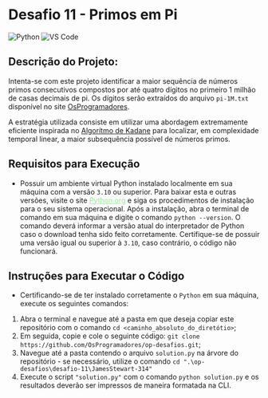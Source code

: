 # Desafio 11 - Primos em Pi
![Python](https://img.shields.io/badge/Python-512BD4?style=flat&logo=python&logoColor=yellow)
![VS Code](https://img.shields.io/badge/VScode-007ACC?style=flat&logo=visualstudiocode&logoColor=white)

## Descrição do Projeto:
Intenta-se com este projeto identificar a maior sequência de números primos consecutivos
compostos por até quatro dígitos no primeiro 1 milhão de casas decimais de pi. Os dígitos serão extraídos do arquivo `pi-1M.txt` disponível no site [OsProgramadores](https://osprogramadores.com/).

A estratégia utilizada consiste em utilizar uma abordagem extremamente eficiente inspirada no
[Algorítmo de Kadane](https://pt.wikipedia.org/wiki/Sublista_cont%C3%ADgua_de_soma_m%C3%A1xima) para localizar, em complexidade
temporal linear, a maior subsequência possível de números primos.



## Requisitos para Execução
- Possuir um ambiente virtual Python instalado localmente em sua máquina com a
versão `3.10` ou superior.
    Para baixar esta e outras versões, visite o site
    <a target="_blank" href="https://www.python.org/downloads/" style="color: lightgreen">Python.org</a>
    e siga os procedimentos de instalação para o
    seu sistema operacional.
    Após a instalação, abra o terminal de comando em sua máquina e digite o comando
    `python --version`. O comando deverá informar a versão atual do interpretador de
    Python caso o download tenha sido feito corretamente. Certifique-se de possuir uma
    versão igual ou superior à `3.10`, caso contrário, o código não funcionará.

## Instruções para Executar o Código
- Certificando-se de ter instalado corretamente o `Python` em sua
máquina, execute os seguintes comandos:
1. Abra o terminal e navegue até a pasta em que deseja copiar este repositório com o comando `cd <caminho_absoluto_do_diretótio>`;
2. Em seguida, copie e cole o seguinte código: `git clone https://github.com/OsProgramadores/op-desafios.git`;
3. Navegue até a pasta contendo o arquivo `solution.py` na árvore do repositório - se necessário, utilize o comando `cd ".\op-desafios\desafio-11\JamesStewart-314"`
4. Execute o script `"solution.py"` com o comando `python solution.py`
e os resultados deverão ser impressos de maneira formatada na CLI.
